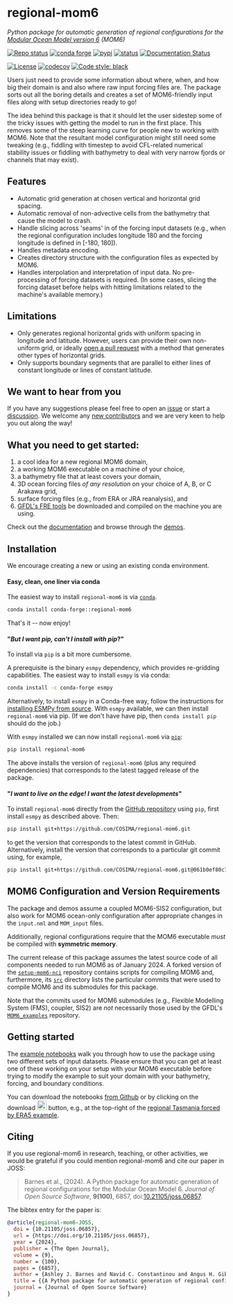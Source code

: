 # regional-mom6

*Python package for automatic generation of regional configurations for the [Modular Ocean Model version 6](https://github.com/mom-ocean/MOM6) (MOM6)*

[![Repo status](https://www.repostatus.org/badges/latest/active.svg?style=flat-square)](https://www.repostatus.org/#active)
[![conda forge](https://img.shields.io/conda/vn/conda-forge/regional-mom6.svg)](https://anaconda.org/conda-forge/regional-mom6)
[![pypi](https://badge.fury.io/py/regional-mom6.svg)](https://badge.fury.io/py/regional-mom6)
[![status](https://joss.theoj.org/papers/d396435c09aae4c2f4b62cdbc1493c1e/status.svg)](https://joss.theoj.org/papers/d396435c09aae4c2f4b62cdbc1493c1e)
[![Documentation Status](https://readthedocs.org/projects/regional-mom6/badge/?version=latest)](https://regional-mom6.readthedocs.io/en/latest/?badge=latest)

[![License](https://img.shields.io/badge/License-MIT-blue.svg?style=flat-square)](https://mit-license.org)
[![codecov](https://codecov.io/gh/COSIMA/regional-mom6/branch/main/graph/badge.svg?token=7OEZ1UZRY4)](https://codecov.io/gh/COSIMA/regional-mom6)
[![Code style: black](https://img.shields.io/badge/code%20style-black-000000.svg)](https://github.com/psf/black)

Users just need to provide some information about where, when, and how big their domain is and also where raw input forcing files are. The package sorts out all the boring details and creates a set of MOM6-friendly input files along with setup directories ready to go! 

The idea behind this package is that it should let the user sidestep some of the tricky issues with getting the model to run in the first place. This removes some of the steep learning curve for people new to working with MOM6. Note that the resultant model configuration might still need some tweaking (e.g., fiddling with timestep to avoid CFL-related numerical stability issues or fiddling with bathymetry to deal with very narrow fjords or channels that may exist).


## Features

- Automatic grid generation at chosen vertical and horizontal grid spacing.
- Automatic removal of non-advective cells from the bathymetry that cause the model to crash.
- Handle slicing across 'seams' in of the forcing input datasets (e.g., when the regional
  configuration includes longitude 180 and the forcing longitude is defined in [-180, 180]).
- Handles metadata encoding.
- Creates directory structure with the configuration files as expected by MOM6.
- Handles interpolation and interpretation of input data. No pre-processing of forcing datasets is required. (In some cases, slicing the forcing dataset before helps with hitting limitations related to the machine's available memory.)

## Limitations

- Only generates regional horizontal grids with uniform spacing in longitude and latitude.
  However, users can provide their own non-uniform grid, or ideally
  [open a pull request](https://github.com/COSIMA/regional-mom6/pulls) with a method that
  generates other types of horizontal grids.
- Only supports boundary segments that are parallel to either lines of constant longitude or
  lines of constant latitude.


## We want to hear from you

If you have any suggestions please feel free to open an [issue](https://github.com/COSIMA/regional-mom6/issues) or start a [discussion](https://github.com/COSIMA/regional-mom6/discussions). We welcome any [new contributors](https://regional-mom6.readthedocs.io/en/latest/contributing.html) and we are very keen to help you out along the way!


## What you need to get started:

1. a cool idea for a new regional MOM6 domain,
2. a working MOM6 executable on a machine of your choice, 
3. a bathymetry file that at least covers your domain,
4. 3D ocean forcing files *of any resolution* on your choice of A, B, or C Arakawa grid,
5. surface forcing files (e.g., from ERA or JRA reanalysis), and
6. [GFDL's FRE tools](https://github.com/NOAA-GFDL/FRE-NCtools) be downloaded and compiled on the machine you are using.

Check out the [documentation](https://regional-mom6.readthedocs.io/en/latest/) and browse through the [demos](https://regional-mom6.readthedocs.io/en/latest/demos.html).


## Installation

We encourage creating a new or using an existing conda environment.

#### Easy, clean, one liner via conda

The easiest way to install `regional-mom6` is via [`conda`](https://anaconda.org/conda-forge/regional-mom6).

```bash
conda install conda-forge::regional-mom6
```

That's it -- now enjoy!

#### "*But I want pip, can't I install with pip*?"

To install via `pip` is a bit more cumbersome.

A prerequisite is the binary `esmpy` dependency, which provides re-gridding capabilities.
The easiest way to install `esmpy` is via conda:

```bash
conda install -c conda-forge esmpy
```

Alternatively, to install `esmpy` in a Conda-free way, follow the instructions for [installing ESMPy from
source](https://earthsystemmodeling.org/esmpy_doc/release/latest/html/install.html#installing-esmpy-from-source).
With `esmpy` available, we can then install `regional-mom6` via pip. (If we don't have have pip, then
`conda install pip` should do the job.)

With `esmpy` installed we can now install `regional-mom6` via [`pip`](https://pypi.org/project/regional-mom6/):

```bash
pip install regional-mom6
```

The above installs the version of `regional-mom6` (plus any required dependencies) that corresponds to the latest tagged release of the package.

#### "*I want to live on the edge! I want the latest developments*"

To install `regional-mom6` directly from the [GitHub repository](https://github.com/COSIMA/regional-mom6/) using `pip`, first install `esmpy` as described above. Then:

```bash
pip install git+https://github.com/COSIMA/regional-mom6.git
```

to get the version that corresponds to the latest commit in GitHub.
Alternatively, install the version that corresponds to a particular git commit using, for example,

```bash
pip install git+https://github.com/COSIMA/regional-mom6.git@061b0ef80c7cbc04de0566df329c4ea472002f7e
```

## MOM6 Configuration and Version Requirements

The package and demos assume a coupled MOM6-SIS2 configuration, but also work for MOM6 ocean-only configuration after appropriate changes in the `input.nml` and `MOM_input` files.

Additionally, regional configurations require that the MOM6 executable _must_ be compiled with **symmetric memory**.

The current release of this package assumes the latest source code of all components needed to run MOM6 as of
January 2024. A forked version of the [`setup-mom6-nci`](https://github.com/ashjbarnes/setup-mom6-nci) repository
contains scripts for compiling MOM6 and, furthermore, its [`src`](https://github.com/ashjbarnes/setup-mom6-nci/tree/setup-mom6/src)
directory lists the particular commits that were used to compile MOM6 and its submodules for this package.

Note that the commits used for MOM6 submodules (e.g., Flexible Modelling System (FMS), coupler, SIS2) are _not_
necessarily those used by the GFDL's [`MOM6_examples`](https://github.com/NOAA-GFDL/MOM6-examples) repository.


## Getting started

The [example notebooks](https://regional-mom6.readthedocs.io/en/latest/demos.html) walk you through how to use
the package using two different sets of input datasets.
Please ensure that you can get at least one of these working on your setup with your MOM6 executable before trying to modify the example to suit your domain with your bathymetry, forcing, and boundary conditions.

You can download the notebooks [from Github](https://github.com/COSIMA/regional-mom6/tree/main/demos) or by clicking on the download <img width="22" alt="download" src="https://github.com/COSIMA/regional-mom6/assets/7112768/2c1ae149-c6a8-4395-ab09-2f77588008d9"> button, e.g., at the top-right of the [regional Tasmania forced by ERA5 example](https://regional-mom6.readthedocs.io/en/latest/demo_notebooks/reanalysis-forced.html).

## Citing

If you use regional-mom6 in research, teaching, or other activities, we would be grateful 
if you could mention regional-mom6 and cite our paper in JOSS:

> Barnes et al., (2024). A Python package for automatic generation of regional configurations for the Modular Ocean Model 6. _Journal of Open Source Software_, **9(100)**, 6857, doi:[10.21105/joss.06857](https://doi.org/10.21105/joss.06857).

The bibtex entry for the paper is:

```bibtex
@article{regional-mom6-JOSS,
  doi = {10.21105/joss.06857},
  url = {https://doi.org/10.21105/joss.06857},
  year = {2024},
  publisher = {The Open Journal},
  volume = {9},
  number = {100},
  pages = {6857},
  author = {Ashley J. Barnes and Navid C. Constantinou and Angus H. Gibson and Andrew E. Kiss and Chris Chapman and John Reily and Dhruv Bhagtani and Luwei Yang},
  title = {{A Python package for automatic generation of regional configurations for the Modular Ocean Model 6}},
  journal = {Journal of Open Source Software}
}
```
